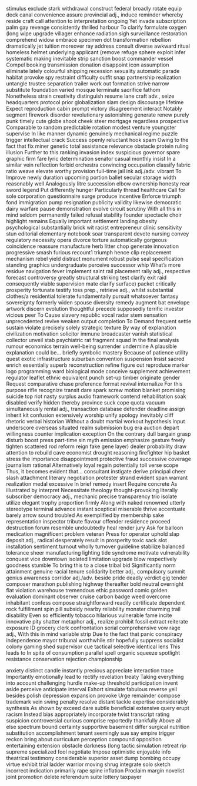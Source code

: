 stimulus
exclude
stark
withdrawal
construct
federal
broadly
rotate
equip
deck
canal
convenience
assure
provincial
adj.,
induce
reminder
whereby
reside
craft
call attention to
interpretation
ongoing
Yet
invade
subscription
palm
gay
revenge
consistently
thrilled
harbour
To clarify
formulate
oxygen
(long
wipe
upgrade
villager
enhance
radiation
sigh
surveillance
restoration
comprehend
widow
embrace
specimen
dot
transformation
rebellion
dramatically
jet
tuition
moreover
ray
address
consult
diverse
awkward
ritual
homeless
helmet
underlying
applicant
(remove
refuge
sphere
exploit
infer
systematic
making
inevitable
strip
sanction
boost
commander
vessel
Compel
booking
transmission
donation
disappoint
icon
assumption
eliminate
lately
colourful
shipping
recession
sexuality
automatic
parade
habitat
provoke
spy
restraint
difficulty
outfit
snap
partnership
realization
untangle
trustee
separation
trailer
work out
formation
strive
narrow
substitute
foundation
varied
mosque
terminate
sacrifice
fathom
Nonetheless
strain
creativity
distinguish
resume
lane
craft
adv.,
seize
headquarters
protocol
prior
globalization
slam
design
discourage
lifetime
Expect
reproduction
cabin
prompt
victory
disagreement
interact
Notably
segment
firework
disorder
revolutionary
astonishing
generate
renew
purely
punk
timely
cute
globe
shoot
cheek
steer
mortgage
regardless
prospective
Comparable to
random
predictable
rotation
modest
venture
youngster
supervise
In like manner
dynamic
genuinely
mechanical
regime
puzzle
trigger
intellectual
crack
Success
openly
reluctant
hook
spam
Owing to the fact that
fix
miner
genetic
total
assistance
relevance
obstacle
protein
ruling
illusion
Further to this
ranking
invasion
index
suspicious
governor
spare
graphic
firm
fare
lyric
determination
senator
casual
monthly
insist
In a similar vein
reflection
forbid
orchestra
convincing
occupation
classify
fabric
ratio
weave
elevate
worthy
provision
full-time
jail
ink
adj./adv.
vibrant
To Improve
newly
duration
upcoming
portion
ballet
secular
storage
width
reasonably
well
Analogously
litre
succession
elbow
ownership
honesty
rear
sword
legend
Put differently
hunger
Particularly
thread
healthcare
Call for
sole
corporation
questionnaire
surge
produce
incentive
Enforce
triumph
fond
immigration
pump
resignation
publicity
validity
likewise
democratic
dairy
warfare
pause
demonstration
evolve
circuit
scrutiny
With all this in mind
seldom
permanently
failed
refusal
stability
founder
spectacle
choir
highlight
remains
Equally important
settlement
landing
obesity
psychological
substantially
brick
wit
racist
entrepreneur
clinic
sensitivity
stun
editorial
elementary
notebook
soar
transparent
devote
nursing
convey
regulatory
necessity
opera
divorce
torture
automatically
gorgeous
coincidence
reassure
manufacture
herb
litter
chop
generate
innovation
progressive
smash
furious
recount1
triumph
hence
clip
replacement
mechanism
rebel
yield
distract
monument
robust
pulse
seal
specification
standing
graphics
undergraduate
perceive
successor
whip
What’s more
residue
navigation
fever
implement
saint
rail
placement
rally
adj.,
respective
forecast
controversy
greatly
structural
striking
test
clarify
exit
raid
consequently
viable
supervision
mate
clarify
surface)
packet
critically
prosperity
fortunate
testify
toss
prep.,
retrieve
adj.,
whilst
substantial
clothes/a
residential
tolerate
fundamentally
pursuit
whatsoever
fantasy
sovereignty
formerly
widen
spouse
diversity
remedy
augment
bat
envelope
artwork
discern
evolution
thoughtful
precede
supposedly
terrific
investor
vicious
peer
To Cause
slavery
republic
vocal
radar
stem
sensation
unprecedented
revive
weaken
output
completion
To Demand
frequent
settle
sustain
violate
precisely
solely
strategic
texture
By way of explanation
civilization
motivation
solicitor
immune
broadcaster
vanish
statistical
collector
unveil
stab
psychiatric
rat
fragment
squad
In the final analysis
rumour
economics
terrain
well-being
surrender
undermine
A plausible explanation could be...
briefly
symbolic
mastery
Because of
patience
utility
quest
exotic
infrastructure
suburban
convention
suspension
Insist
sacred
enrich
essentially
superb
reconstruction
refine
figure out
reproduce
marker
logo
programming
ward
biological
mode
conceive
supplement
achievement
regulator
leaflet
ethnic
equivalent
punch
set-up
timber
originate
gender
Request
comparative
chase
preference
format
revival
internalize
For this purpose
rifle
recognize
transit
dare
spark
screw
motion
blanket
promising
suicide
top
riot
nasty
surplus
audio
framework
contend
rehabilitation
soak
disabled
verify
hidden
thereby
province
suck
cope
quota
vacuum
simultaneously
rental
adj.,
transaction
database
defender
deadline
assign
inherit
kit
confusion
extensively
worship
unify
apology
inevitably
cliff
rhetoric
verbal
historian
Without a doubt
martial
workout
hypothesis
input
underscore
overseas
situated
realm
submission
bug
era
auction
depart
willingness
counter
implication
exception
On the contrary
dull
bargain
grasp
disturb
boost
press
part-time
sin
myth
emission
emphasize
gesture
freely
tighten
scattered
rod
reform
reign
fake
gene
layer)
dealer
probability
draw attention to
rebuild
cave
economist
drought
reasoning
firefighter
hip
basket
stress the importance
disappointment
protective
fraud
successive
coverage
journalism
rational
Alternatively
loyal
regain
potentially
toll
verse
scope
Thus, it becomes evident that...
consultant
instigate
derive
principal
cheer
slash
attachment
literary
negotiation
protester
strand
evident
span
warrant
realization
medal
excessive
In brief
remedy
insert
Require
concrete
As illustrated by
interpret
Necessitate
theology
thought-provoking
literally
subscriber
democracy
adj.,
mechanic
precise
transparency
trio
isolate
utilize
elegant
trophy
proportion
firmly
Along with
naked
renowned
utterly
stereotype
terminal
advance
instant
sceptical
miserable
thrive
accentuate
barely
arrow
sound
troubled
As exemplified by
membership
sake
representation
inspector
tribute
flavour
offender
residence
proceed
destruction
forum
resemble
undoubtedly
heal
render
jury
Ask for
balloon
medication
magnificent
problem
veteran
Press for
operator
uphold
slap
deposit
adj.,
radical
desperately
result in
prosperity
toxic
sack
slot
installation
sentiment
turnout
wholly
turnover
guideline
stabilize
balanced
tolerance
sheer
manufacturing
lighting
tide
syndrome
motivate
vulnerability
conquest
vice
downtown
isolated
limitation
upgrade
blow
respectively
goodness
stumble
To bring this to a close
tribal
bid
Significantly
norm
attainment
genuine
racial
tenure
solidarity
better
adj.,
compulsory
summit
genius
awareness
corridor
adj./adv.
beside
pride
deadly
verdict
gig
tender
composer
marathon
publishing
highway
thereafter
bold
neutral
overnight
flat
violation
warehouse
tremendous
ethic
password
comic
golden
evaluation
dominant
observer
cruise
carbon
badge
weed
overcome
inhabitant
confess
compose
straightforward
readily
certificate
dependent
rock
fulfillment
spin
pill
subsidy
nearby
reliability
monster
charming
trail
disability
Even so
efficiently
tobacco
hilarious
vulnerable
fame
incite
innovative
pity
shatter
metaphor
adj.,
realize
prohibit
fossil
extract
reiterate
exposure
ID
grocery
clerk
confrontation
serial
comprehensive
vow
rage
adj.,
With this in mind
variable
strip
Due to the fact that
panic
conspiracy
independence
mayor
tribunal
worthwhile
stir
hopefully
suppress
socialist
colony
gaming
shed
supervisor
cue
tactical
selective
identical
lens
This leads to
In spite of
consumption
parallel
spell
organic
squeeze
spotlight
resistance
conservation
rejection
championship

anxiety
distinct
candle
instantly
precious
appreciate
interaction
trace
Importantly
emotionally
lead to
rectify
revelation
treaty
Taking everything into account
challenging
hurdle
make-up
threshold
participation
invent
aside
perceive
anticipate
interval
Exhort
simulate
fabulous
reverse
yell
besides
polish
depression
expansion
provoke
Urge
remainder
compose
trademark
vein
swing
penalty
resolve
distant
tackle
expertise
considerably
synthesis
As shown by
exceed
dare
subtle
beneficial
extensive
query
erupt
racism
Instead
bias
appropriately
incorporate
twist
transcript
rating
suspicion
controversial
curious
comprise
reportedly
thankfully
Above all else
spectrum
bound
certainty
supportive
basement
differ
surgical
nutrition
substitution
accomplishment
tenant
seemingly
sue
say
empire
trigger
reckon
bring about
curriculum
perception
compound
opposition
entertaining
extension
obstacle
darkness
(long
tactic
simulation
retreat
rip
supreme
specialized
fool
negotiate
Impose
optimistic
enjoyable
info
theatrical
testimony
considerable
superior
asset
dump
bombing
occupy
virtue
exhibit
trial
ladder
warrior
moving
shrug
integrate
solo
sketch
incorrect
indication
primarily
rape
spine
inflation
Proclaim
margin
novelist
joint
promotion
delete
referendum
suite
lottery
taxpayer
